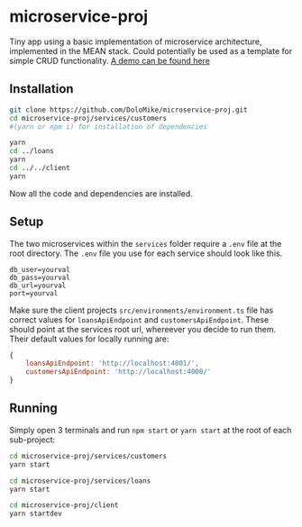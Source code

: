 # microservice-proj
Tiny app using a basic implementation of microservice architecture, implemented in the MEAN stack. Could potentially be used as a template for simple CRUD functionality. [A demo can be found here](https://desolate-coast-95140.herokuapp.com/)

## Installation
```bash
git clone https://github.com/DoloMike/microservice-proj.git
cd microservice-proj/services/customers
#(yarn or npm i) for installation of dependencies

yarn
cd ../loans
yarn
cd ../../client
yarn
```

Now all the code and dependencies are installed.

## Setup
The two microservices within the `services` folder require a `.env` file at the root directory. The `.env` file you use for each service should look like this.

```env
db_user=yourval
db_pass=yourval
db_url=yourval
port=yourval
```

Make sure the client projects `src/environments/environment.ts` file has correct values for `loansApiEndpoint` and `customersApiEndpoint`. These should point at the services root url, whereever you decide to run them. Their default values for locally running are:
```javascript
{
	loansApiEndpoint: 'http://localhost:4001/',
	customersApiEndpoint: 'http://localhost:4000/'
}
```

## Running

Simply open 3 terminals and run `npm start` or `yarn start` at the root of each sub-project:

```bash
cd microservice-proj/services/customers
yarn start
```
```bash
cd microservice-proj/services/loans
yarn start
```
```bash
cd microservice-proj/client
yarn startdev
```

